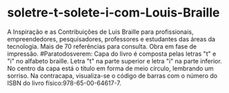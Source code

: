 # soletre-t-solete-i-com-Louis-Braille
A Inspiração e as Contribuições de Luis Braille para profissionais, empreendedores, pesquisadores, professores e estudantes das áreas da tecnologia.
Mais de 70 referências para consulta.
Obra em fase de impressão.
#Paratodosverem: Capa do livro é composta pelas letras "t" e "i" no alfabeto braille. Letra "t" na parte superior e letra "i" na parte inferior. No centro da capa está o título em forma de meio círculo, lembrando um sorriso. Na contracapa, visualiza-se o código de barras com o número do ISBN do livro físico:978-65-00-64617-7.
